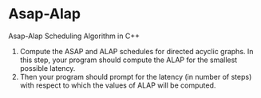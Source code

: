 Asap-Alap
=========

Asap-Alap Scheduling Algorithm in C++

1. Compute the ASAP and ALAP schedules for directed acyclic graphs. In this step, your program
should compute the ALAP for the smallest possible latency.
2. Then your program should prompt for the latency (in number of steps) with respect to which the
values of ALAP will be computed.
